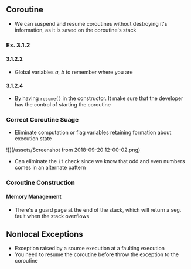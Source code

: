 ## Coroutine

- We can suspend and resume coroutines without destroying it's information, as it is saved on the coroutine's stack

### Ex. 3.1.2

#### 3.1.2.2
- Global variables *a*, *b* to remember where you are

#### 3.1.2.4
- By having `resume()` in the constructor. It make sure that the developer has the control of starting the coroutine

### Correct Coroutine Suage

- Eliminate computation or flag variables retaining formation about execution state

![](/assets/Screenshot from 2018-09-20 12-00-02.png)

- Can eliminate the `if` check since we know that odd and even numbers comes in an alternate pattern

### Coroutine Construction
#### Memory Management
- There's a guard page at the end of the stack, which will return a seg. fault when the stack overflows

## Nonlocal Exceptions

- Exception raised by a source execution at a faulting execution
- You need to resume the coroutine before throw the exception to the coroutine
